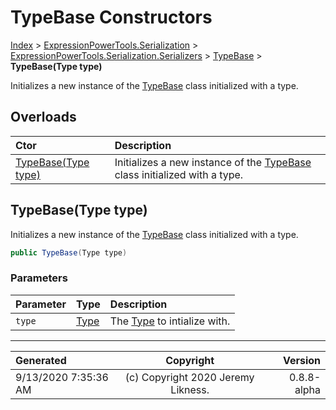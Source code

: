 ﻿# TypeBase Constructors

[Index](../index.md) > [ExpressionPowerTools.Serialization](ExpressionPowerTools.Serialization.a.md) > [ExpressionPowerTools.Serialization.Serializers](ExpressionPowerTools.Serialization.Serializers.n.md) > [TypeBase](ExpressionPowerTools.Serialization.Serializers.TypeBase.cs.md) > **TypeBase(Type type)**

Initializes a new instance of the [TypeBase](ExpressionPowerTools.Serialization.Serializers.TypeBase.cs.md) class initialized
            with a type.

## Overloads

| Ctor | Description |
| :-- | :-- |
| [TypeBase(Type type)](#typebasetype-type) | Initializes a new instance of the [TypeBase](ExpressionPowerTools.Serialization.Serializers.TypeBase.cs.md) class initialized            with a type. |

## TypeBase(Type type)

Initializes a new instance of the [TypeBase](ExpressionPowerTools.Serialization.Serializers.TypeBase.cs.md) class initialized
            with a type.

```csharp
public TypeBase(Type type)
```

### Parameters

| Parameter | Type | Description |
| :-- | :-- | :-- |
| `type` | [Type](https://docs.microsoft.com/dotnet/api/system.type) | The [Type](https://docs.microsoft.com/dotnet/api/system.type) to intialize with. |



---

| Generated | Copyright | Version |
| :-- | :-: | --: |
| 9/13/2020 7:35:36 AM | (c) Copyright 2020 Jeremy Likness. | 0.8.8-alpha |
